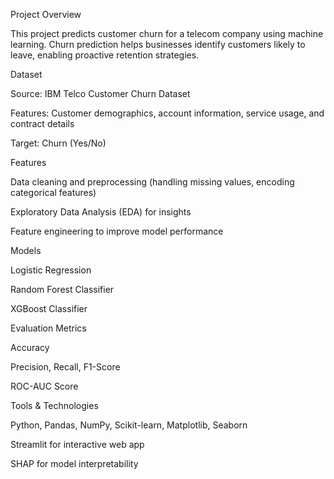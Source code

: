 Project Overview

This project predicts customer churn for a telecom company using machine learning. Churn prediction helps businesses identify customers likely to leave, enabling proactive retention strategies.

Dataset

Source: IBM Telco Customer Churn Dataset

Features: Customer demographics, account information, service usage, and contract details

Target: Churn (Yes/No)

Features

Data cleaning and preprocessing (handling missing values, encoding categorical features)

Exploratory Data Analysis (EDA) for insights

Feature engineering to improve model performance

Models

Logistic Regression

Random Forest Classifier

XGBoost Classifier

Evaluation Metrics

Accuracy

Precision, Recall, F1-Score

ROC-AUC Score

Tools & Technologies

Python, Pandas, NumPy, Scikit-learn, Matplotlib, Seaborn

Streamlit for interactive web app

SHAP for model interpretability
